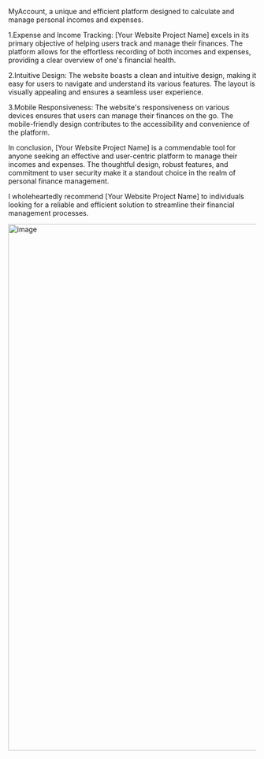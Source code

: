MyAccount, a unique and efficient platform designed to calculate and manage personal incomes and expenses.

1.Expense and Income Tracking: [Your Website Project Name] excels in its primary objective of helping users track and manage their finances. The platform allows for the effortless recording of both incomes and expenses, providing a clear overview of one's financial health.

2.Intuitive Design: The website boasts a clean and intuitive design, making it easy for users to navigate and understand its various features. The layout is visually appealing and ensures a seamless user experience.

3.Mobile Responsiveness: The website's responsiveness on various devices ensures that users can manage their finances on the go. The mobile-friendly design contributes to the accessibility and convenience of the platform.

In conclusion, [Your Website Project Name] is a commendable tool for anyone seeking an effective and user-centric platform to manage their incomes and expenses. The thoughtful design, robust features, and commitment to user security make it a standout choice in the realm of personal finance management.

I wholeheartedly recommend [Your Website Project Name] to individuals looking for a reliable and efficient solution to streamline their financial management processes.

<img width="1070" alt="image" src="https://github.com/298Ron/MyAccount/assets/132360307/b7db678d-6187-49f7-b0b8-23fbfcd65029">
